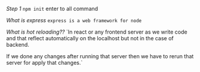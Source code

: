 *Step 1*
`npm init`
enter to all command

*What is express*
`express is a web framework for node`

*What is hot reloading??*
`In react or any frontend server as we write code and that reflect automatically on the localhost but not in the case of backend.

If we done any changes after running that server then we have to rerun that server for apply that changes.`
